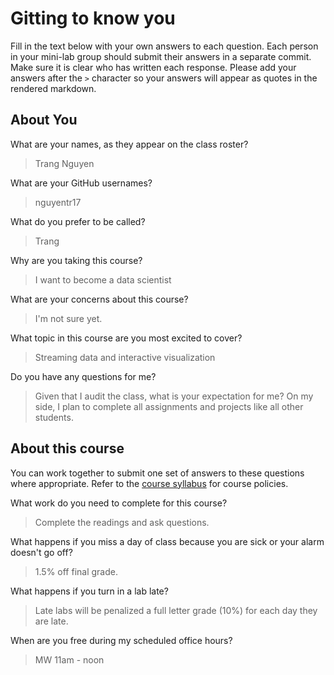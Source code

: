 # Gitting to know you
Fill in the text below with your own answers to each question. Each person in your mini-lab group should submit their answers in a separate commit. Make sure it is clear who has written each response. Please add your answers after the `>` character so your answers will appear as quotes in the rendered markdown.

## About You
What are your names, as they appear on the class roster?
> Trang Nguyen

What are your GitHub usernames?
> nguyentr17

What do you prefer to be called?
> Trang

Why are you taking this course?
> I want to become a data scientist

What are your concerns about this course?
> I'm not sure yet.

What topic in this course are you most excited to cover?
> Streaming data and interactive visualization

Do you have any questions for me?
> Given that I audit the class, what is your expectation for me? On my side, I plan to complete all assignments and projects like all other students.

## About this course
You can work together to submit one set of answers to these questions where appropriate. Refer to the [course syllabus](http://www.cs.grinnell.edu/~curtsinger/teaching/2017S/CSC395/syllabus/) for course policies.

What work do you need to complete for this course?
> Complete the readings and ask questions. 

What happens if you miss a day of class because you are sick or your alarm doesn't go off?
> 1.5% off final grade.

What happens if you turn in a lab late?
> Late labs will be penalized a full letter grade (10%) for each day they are late.

When are you free during my scheduled office hours?
> MW 11am - noon
